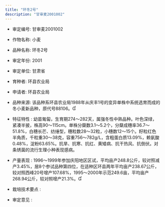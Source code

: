 ```yaml
---
title: "环冬2号"
description: "甘审麦2001002"
---
```

* 审定编号:  甘审麦2001002

*  作物名称:  小麦

*  品种名称:  环冬2号

*  审定年份:  2001

*  审定单位:  甘肃省

* 育种者:  环县农业局

*  申请者:  环县农业局

*  品种来源:  该品种系环县农业局1988年从庆丰1号的变异单株中系统选育而成的冬小麦新品种，原代号88106。

*  特征特性 : 
幼苗匍匐，生育期274～282天，属强冬性中熟品种。叶色深绿，紧凑半披，株高90～115cm。单株分蘖数3.1～5.2个，分蘖成穗率36.7～51.8%，白穗长芒、纺缍型，穗粒数28～32粒，小穗数12～15个。籽粒红色半角质，千粒重30～38克，容重756～782g/L，含粗蛋白质13.09%，赖氨酸0.48%，淀粉63.65%。抗旱、抗寒、抗红、黄矮病、抗干热风、抗倒伏。对条锈菌的流行生理小种表现感病。
 
*  产量表现 : 
1996～1999年参加庆阳地区区试，平均亩产248.8公斤，较对照减产3.45%，居8个参试品种第四位，在适种区环县两年平均亩产238.67公斤，较对照西峰20号增产107.68%，1995～2000年示范249.6亩，平均亩产268.94公斤，较对照增产21.3%。

*  栽培技术要点 : 


*  审定意见 : 

